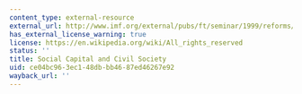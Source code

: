 ```yaml
---
content_type: external-resource
external_url: http://www.imf.org/external/pubs/ft/seminar/1999/reforms/fukuyama.htm
has_external_license_warning: true
license: https://en.wikipedia.org/wiki/All_rights_reserved
status: ''
title: Social Capital and Civil Society
uid: ce04bc96-3ec1-48db-bb46-87ed46267e92
wayback_url: ''
---
```

